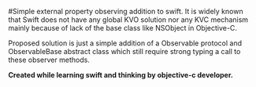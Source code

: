 #Simple external property observing addition to swift. 
It is widely known that Swift does not have any global KVO solution nor any KVC mechanism mainly because of lack of the base class like NSObject in Objective-C.

Proposed solution is just a simple addition of a Observable protocol and ObservableBase abstract class which still require strong typing a call to these observer methods. 

**Created while learning swift and thinking by objective-c developer.**
